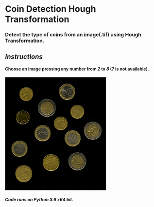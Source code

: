 # Coin Detection Hough Transformation
 
### Detect the type of coins from an image(.tif) using Hough Transformation.

## *Instructions*
#### Choose an image pressing any number from *2* to *8* (7 is not available).

![](images/coins002_preview.png)

##### Code runs on Python 3.6 x64 bit.
